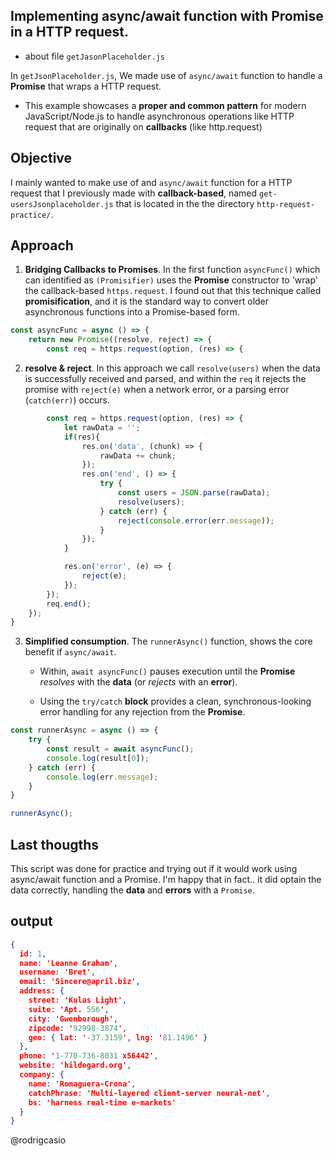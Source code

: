 ## Implementing async/await function with Promise in a HTTP request.
- about file `getJasonPlaceholder.js`

In `getJsonPlaceholder.js`, We made use of `async/await` function to handle a **Promise** that wraps a HTTP request.
- This example showcases a **proper and common pattern** for modern JavaScript/Node.js to handle asynchronous operations like HTTP request that are originally on **callbacks** (like http.request)

## Objective
I mainly wanted to make use of and `async/await` function for a HTTP request that I previously made with **callback-based**, named `get-usersJsonplaceholder.js` that is located in the the directory `http-request-practice/`. 

## Approach 
1. **Bridging Callbacks to Promises**. In the first function `asyncFunc()` which can identified as `(Promisifier)` uses the **Promise** constructor to 'wrap' the callback-based `https.request`. I found out that this technique called **promisification**, and it is the standard way to convert older asynchronous functions into a Promise-based form.

```js
const asyncFunc = async () => {
    return new Promise((resolve, reject) => {
        const req = https.request(option, (res) => {
```

2. **resolve & reject**. In this approach we call `resolve(users)` when the data is successfully received and parsed, and within the `req` it rejects the promise with `reject(e)` when a network error, or a parsing error (`catch(err)`) occurs.

```js
        const req = https.request(option, (res) => {
            let rawData = '';
            if(res){
                res.on('data', (chunk) => {
                    rawData += chunk;
                });
                res.on('end', () => {
                    try {
                        const users = JSON.parse(rawData);
                        resolve(users);
                    } catch (err) {
                        reject(console.error(err.message));
                    }
                });
            }

            res.on('error', (e) => {
                reject(e);
            });
        });
        req.end();
    });
}
```
3. **Simplified consumption**. The `runnerAsync()` function, shows the core benefit if `async/await`.
    - Within, `await asyncFunc()` pauses execution until the **Promise** *resolves* with the **data** (or *rejects* with an **error**).
    
    - Using the `try/catch` **block** provides a clean, synchronous-looking error handling for any rejection from the **Promise**.

```js
const runnerAsync = async () => {
    try {
        const result = await asyncFunc();
        console.log(result[0]);
    } catch (err) {
        console.log(err.message);
    }
}

runnerAsync();      
```

## Last thougths 
This script was done for practice and trying out if it would work using async/await function and a Promise.
I'm happy that in fact.. it did optain the data correctly, handling the **data** and **errors** with a `Promise`.

## output

```json
{
  id: 1,
  name: 'Leanne Graham',
  username: 'Bret',
  email: 'Sincere@april.biz',
  address: {
    street: 'Kulas Light',
    suite: 'Apt. 556',
    city: 'Gwenborough',
    zipcode: '92998-3874',
    geo: { lat: '-37.3159', lng: '81.1496' }
  },
  phone: '1-770-736-8031 x56442',
  website: 'hildegard.org',
  company: {
    name: 'Romaguera-Crona',
    catchPhrase: 'Multi-layered client-server neural-net',
    bs: 'harness real-time e-markets'
  }
}
```

@rodrigcasio